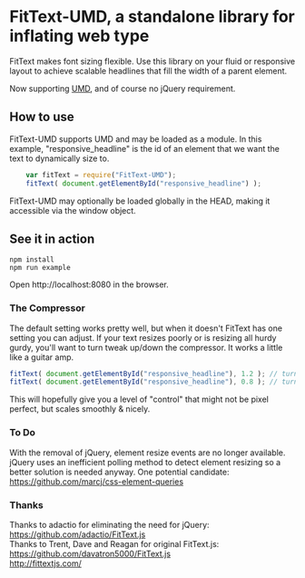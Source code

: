 # FitText-UMD, a standalone library for inflating web type
FitText makes font sizing flexible. Use this library on your fluid or responsive layout to achieve scalable headlines that fill the width of a parent element.

Now supporting [UMD](https://github.com/umdjs/umd), and of course no jQuery requirement.

## How to use
FitText-UMD supports UMD and may be loaded as a module.  In this example, "responsive_headline" is the id of an element that we want the text to dynamically size to.
```javascript
    var fitText = require("FitText-UMD");
    fitText( document.getElementById("responsive_headline") );
```
FitText-UMD may optionally be loaded globally in the HEAD, making it accessible via the window object.

## See it in action
    npm install
    npm run example

Open http://localhost:8080 in the browser.

### The Compressor
The default setting works pretty well, but when it doesn't FitText has one setting you can adjust. If your text resizes poorly or is resizing all hurdy gurdy, you'll want to turn tweak up/down the compressor. It works a little like a guitar amp.
```javascript
fitText( document.getElementById("responsive_headline"), 1.2 ); // turn the compressor up (font will shrink a bit more aggressively)
fitText( document.getElementById("responsive_headline"), 0.8 ); // turn the compressor down (font will shrink less aggressively)
```
This will hopefully give you a level of "control" that might not be pixel perfect, but scales smoothly & nicely.

### To Do
With the removal of jQuery, element resize events are no longer available. jQuery uses an inefficient polling method to detect element resizing so a better solution is needed anyway.  One potential candidate:  
https://github.com/marcj/css-element-queries

### Thanks
Thanks to adactio for eliminating the need for jQuery: https://github.com/adactio/FitText.js  
Thanks to Trent, Dave and Reagan for original FitText.js: https://github.com/davatron5000/FitText.js  
http://fittextjs.com/  
